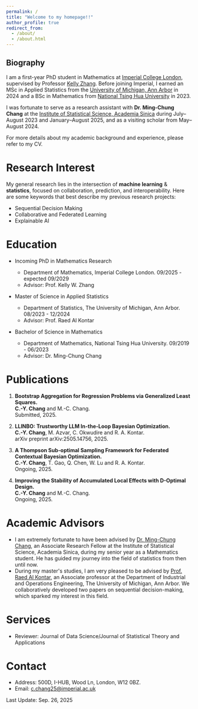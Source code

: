 ```yaml
---
permalink: /
title: "Welcome to my homepage!!"
author_profile: true
redirect_from: 
  - /about/
  - /about.html
---
```

## Biography

I am a first-year PhD student in Mathematics at [Imperial College London](https://www.imperial.ac.uk), supervised by Professor [Kelly Zhang](https://kellywzhang.github.io). Before joining Imperial, I earned an MSc in Applied Statistics from the [University of Michigan, Ann Arbor](https://lsa.umich.edu/stats) in 2024 and a BSc in Mathematics from [National Tsing Hua University](https://www.math.nthu.edu.tw/index.php) in 2023.

I was fortunate to serve as a research assistant with **Dr. Ming-Chung Chang** at the [Institute of Statistical Science, Academia Sinica](https://www.stat.sinica.edu.tw/eng/) during July–August 2023 and January–August 2025, and as a visiting scholar from May–August 2024.

For more details about my academic background and experience, please refer to my CV.


# Research Interest
My general research lies in the intersection of **machine learning** & **statistics**, focused on collaboration, prediction, and interoperability. Here are some keywords that best describe my previous research projects:
- Sequential Decision Making
- Collaborative and Federated Learning
- Explainable AI

# Education
- Incoming PhD in Mathematics Research
  - Department of Mathematics, Imperial College London. 09/2025 - expected 09/2029
  - Advisor: Prof. Kelly W. Zhang
  
- Master of Science in Applied Statistics
  - Department of Statistics, The University of Michigan, Ann Arbor. 08/2023 - 12/2024
  - Advisor: Prof. Raed Al Kontar

- Bachelor of Science in Mathematics
  - Department of Mathematics, National Tsing Hua University. 09/2019 - 06/2023
  - Advisor: Dr. Ming-Chung Chang
  
# Publications
1. **Bootstrap Aggregation for Regression Problems via Generalized Least Squares.**  
   **C.-Y. Chang** and M.-C. Chang.  
   Submitted, 2025.
   
3. **LLINBO: Trustworthy LLM In-the-Loop Bayesian Optimization.**  
   **C.-Y. Chang**, M. Azvar, C. Okwudire and R. A. Kontar.  
   arXiv preprint arXiv:2505.14756, 2025.

4. **A Thompson Sub‑optimal Sampling Framework for Federated Contextual Bayesian Optimization.**  
   **C.-Y. Chang**, T. Gao, Q. Chen, W. Lu and R. A. Kontar.  
   Ongoing, 2025.

5. **Improving the Stability of Accumulated Local Effects with D-Optimal Design.**  
   **C.-Y. Chang** and M.-C. Chang.  
   Ongoing, 2025. 

# Academic Advisors
- I am extremely fortunate to have been advised by [Dr. Ming-Chung Chang](https://sites.google.com/view/mcchang/), an Associate Research Fellow at the Institute of Statistical Science, Academia Sinica, during my senior year as a Mathematics student. He has guided my journey into the field of statistics from then until now.
- During my master's studies, I am very pleased to be advised by [Prof. Raed Al Kontar](https://alkontar.engin.umich.edu/), an Associate professor at the Department of Industrial and Operations Engineering, The University of Michigan, Ann Arbor. We collaboratively developed two papers on sequential decision-making, which sparked my interest in this field.

# Services
- Reviewer: Journal of Data Science/Journal of Statistical Theory and Applications

# Contact
- Address: 500D, I-HUB, Wood Ln, London, W12 0BZ.
- Email: c.chang25@imperial.ac.uk

Last Update: Sep. 26, 2025
